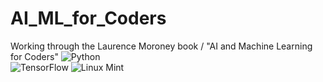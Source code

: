# AI_ML_for_Coders
Working through the Laurence Moroney book / "AI and Machine Learning for Coders"
![Python](https://a11ybadges.com/badge?logo=python)   
![TensorFlow](https://img.shields.io/badge/TensorFlow-%23FF6F00.svg?style=for-the-badge&logo=TensorFlow&logoColor=white)
![Linux Mint](https://a11ybadges.com/badge?logo=linuxmint) 
